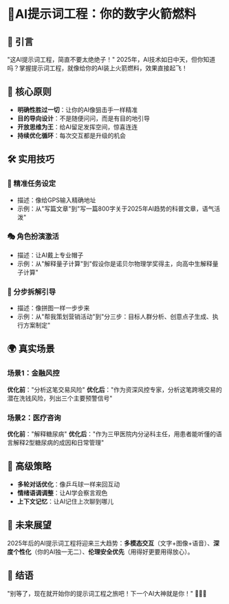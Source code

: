 # 🚀AI提示词工程：你的数字火箭燃料

## 🌟 引言
"这AI提示词工程，简直不要太绝绝子！" 2025年，AI技术如日中天，但你知道吗？掌握提示词工程，就像给你的AI装上火箭燃料，效果直接起飞！

## 🔑 核心原则
- **明确性胜过一切**：让你的AI像狙击手一样精准
- **目的导向设计**：不是随便问问，而是有目的地引导
- **开放思维为王**：给AI留足发挥空间，惊喜连连
- **持续优化循环**：每次交互都是升级的机会

## 🛠️ 实用技巧
### 🎯 精准任务设定
- 描述：像给GPS输入精确地址
- 示例：从"写篇文章"到"写一篇800字关于2025年AI趋势的科普文章，语气活泼"

### 🎭 角色扮演激活
- 描述：让AI戴上专业帽子
- 示例：从"解释量子计算"到"假设你是诺贝尔物理学奖得主，向高中生解释量子计算"

### 🧩 分步拆解引导
- 描述：像拼图一样一步步来
- 示例：从"帮我策划营销活动"到"分三步：目标人群分析、创意点子生成、执行方案制定"

## 🌍 真实场景
### 场景1：金融风控
**优化前**："分析这笔交易风险"
**优化后**："作为资深风控专家，分析这笔跨境交易的潜在洗钱风险，列出三个主要预警信号"

### 场景2：医疗咨询
**优化前**："解释糖尿病"
**优化后**："作为三甲医院内分泌科主任，用患者能听懂的语言解释2型糖尿病的成因和日常管理"

## 🚄 高级策略
- **多轮对话优化**：像乒乓球一样来回互动
- **情绪语调调整**：让AI学会察言观色
- **上下文记忆**：让AI记住上次聊到哪儿

## 🔮 未来展望
2025年后的AI提示词工程将迎来三大趋势：**多模态交互**（文字+图像+语音）、**深度个性化**（你的AI独一无二）、**伦理安全优先**（用得好更要用得放心）。

## 💪 结语
"别等了，现在就开始你的提示词工程之旅吧！下一个AI大神就是你！" 🚀🌈🎉